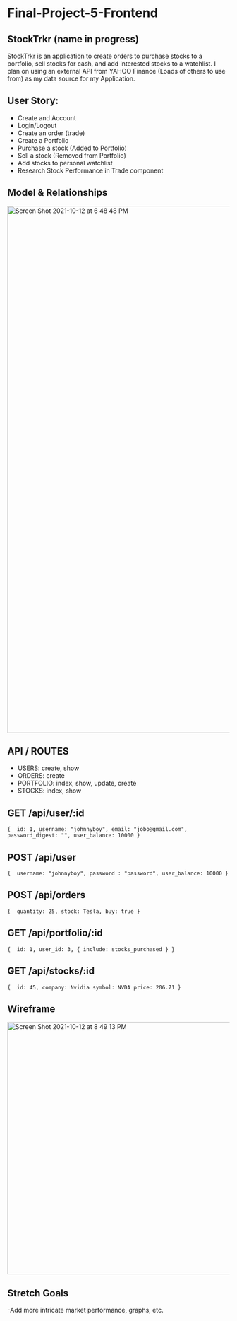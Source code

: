# Final-Project-5-Frontend

## StockTrkr (name in progress)

StockTrkr is an application to create orders to purchase stocks to a portfolio, sell stocks 
for cash, and add interested stocks to a watchlist. I plan on using an external API from YAHOO Finance
(Loads of others to use from) as my data source for my Application.

## User Story:
  - Create and Account
  - Login/Logout
  - Create an order (trade)
  - Create a Portfolio
  - Purchase a stock (Added to Portfolio)
  - Sell a stock (Removed from Portfolio)
  - Add stocks to personal watchlist
  - Research Stock Performance in Trade component


## Model & Relationships

 <img width="1192" alt="Screen Shot 2021-10-12 at 6 48 48 PM" src="https://user-images.githubusercontent.com/41453073/137052911-82a36663-46b9-4a84-a877-8e1096e87da6.png">

## API / ROUTES

- USERS: create, show
- ORDERS: create
- PORTFOLIO: index, show, update, create
- STOCKS: index, show

## GET /api/user/:id

``{ 
  id: 1,
  username: "johnnyboy",
  email: "jobo@gmail.com",
  password_digest: "",
  user_balance: 10000
}``

## POST /api/user

``{ 
  username: "johnnyboy",
  password : "password",
  user_balance: 10000
}``

## POST /api/orders

``{ 
  quantity: 25,
  stock: Tesla,
  buy: true
}``

## GET /api/portfolio/:id

``{ 
  id: 1,
  user_id: 3,
  { include: stocks_purchased }
}``

## GET /api/stocks/:id

``{ 
  id: 45,
  company: Nvidia
  symbol: NVDA
  price: 206.71
}``

## Wireframe

<img width="571" alt="Screen Shot 2021-10-12 at 8 49 13 PM" src="https://user-images.githubusercontent.com/41453073/137064036-88da677a-79d5-4c19-bfee-a017a1b41244.png">

## Stretch Goals

-Add more intricate market performance, graphs, etc.

